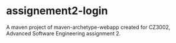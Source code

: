 # assignement2-login
A maven project of maven-archetype-webapp created for CZ3002, Advanced Software Engineering assignment 2.

